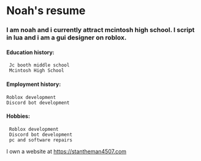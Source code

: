 # Noah's resume


### I am noah and i currently attract mcintosh high school. I script in lua and i am a gui designer on roblox.

#### Education history:
     Jc booth middle school
     Mcintosh High School


#### Employment history:
    Roblox development
    Discord bot development 

#### Hobbies:
     Roblox development
     Discord bot development
     pc and software repairs

 
I own a website at https://stantheman4507.com
